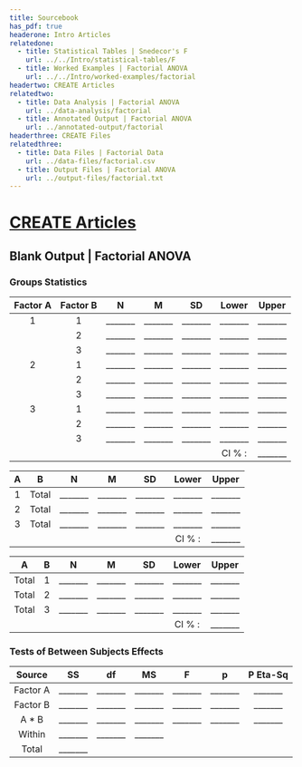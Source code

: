 ```yaml
---
title: Sourcebook
has_pdf: true
headerone: Intro Articles
relatedone:
  - title: Statistical Tables | Snedecor's F
    url: ../../Intro/statistical-tables/F
  - title: Worked Examples | Factorial ANOVA
    url: ../../Intro/worked-examples/factorial
headertwo: CREATE Articles
relatedtwo:
  - title: Data Analysis | Factorial ANOVA
    url: ../data-analysis/factorial
  - title: Annotated Output | Factorial ANOVA
    url: ../annotated-output/factorial
headerthree: CREATE Files
relatedthree:
  - title: Data Files | Factorial Data
    url: ../data-files/factorial.csv
  - title: Output Files | Factorial ANOVA
    url: ../output-files/factorial.txt
---
```


# [CREATE Articles](../index.md)

## Blank Output | Factorial ANOVA

### Groups Statistics

| Factor A | Factor B | N | M | SD | Lower | Upper |
|:---:|:---:|:---:|:---:|:---:|:---:|:---:|
| 1 | 1 | _______ | _______ | _______ | _______ | _______ |
|  | 2 | _______ | _______ | _______ | _______ | _______ |
|  | 3 | _______ | _______ | _______ | _______ | _______ |
| 2 | 1 | _______ | _______ | _______ | _______ | _______ |
|  | 2 | _______ | _______ | _______ | _______ | _______ |
|  | 3 | _______ | _______ | _______ | _______ | _______ |
| 3 | 1 | _______ | _______ | _______ | _______ | _______ |
|  | 2 | _______ | _______ | _______ | _______ | _______ |
|  | 3 | _______ | _______ | _______ | _______ | _______ |
| | | | |  | CI % : | _______ |

| A | B | N | M | SD | Lower | Upper |
|:---:|:---:|:---:|:---:|:---:|:---:|:---:|
| 1 | Total | _______ | _______ | _______ | _______ | _______ |
| 2 | Total | _______ | _______ | _______ | _______ | _______ |
| 3 | Total | _______ | _______ | _______ | _______ | _______ |
| | | | |  | CI % : | _______ |

| A | B | N | M | SD | Lower | Upper |
|:---:|:---:|:---:|:---:|:---:|:---:|:---:|
| Total | 1 | _______ | _______ | _______ | _______ | _______ |
| Total | 2 | _______ | _______ | _______ | _______ | _______ |
| Total | 3 | _______ | _______ | _______ | _______ | _______ |
| | | | |  | CI % : | _______ |

### Tests of Between Subjects Effects 

| Source | SS | df | MS | F | p | P Eta-Sq |
|:---:|:---:|:---:|:---:|:---:|:---:|:---:|
| Factor A | _______ | _______ | _______ | _______ | _______ | _______ |
| Factor B | _______ | _______ | _______ | _______ | _______ | _______ |
| A * B | _______ | _______ | _______ | _______ | _______ | _______ |
| Within | _______ | _______ | _______ |  |  |  |
| Total | _______ |  |  |  |  |  |
